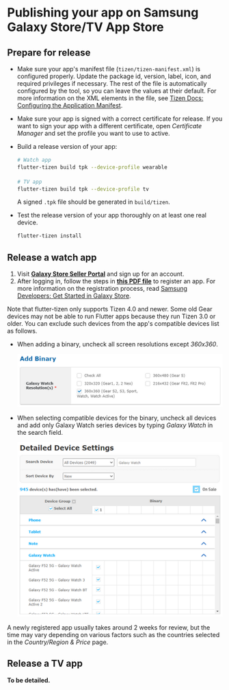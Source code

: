 # Publishing your app on Samsung Galaxy Store/TV App Store

## Prepare for release

- Make sure your app's manifest file (`tizen/tizen-manifest.xml`) is configured properly. Update the package id, version, label, icon, and required privileges if necessary. The rest of the file is automatically configured by the tool, so you can leave the values at their default. For more information on the XML elements in the file, see [Tizen Docs: Configuring the Application Manifest](https://docs.tizen.org/application/tizen-studio/native-tools/manifest-text-editor).

- Make sure your app is signed with a correct certificate for release. If you want to sign your app with a different certificate, open _Certificate Manager_ and set the profile you want to use to active.

- Build a release version of your app:

  ```sh
  # Watch app
  flutter-tizen build tpk --device-profile wearable

  # TV app
  flutter-tizen build tpk --device-profile tv
  ```

  A signed `.tpk` file should be generated in `build/tizen`.

- Test the release version of your app thoroughly on at least one real device.

  ```sh
  flutter-tizen install
  ```

## Release a watch app

1. Visit [**Galaxy Store Seller Portal**](https://seller.samsungapps.com) and sign up for an account.
1. After logging in, follow the steps in [**this PDF file**](https://developer.samsung.com/glxygames/file/8d1b5610-1a28-411b-846d-f58e15cf9711) to register an app. For more information on the registration process, read [Samsung Developers: Get Started in Galaxy Store](https://developer.samsung.com/galaxy-games/get-started-in-galaxy-store.html).

Note that flutter-tizen only supports Tizen 4.0 and newer. Some old Gear devices may not be able to run Flutter apps because they run Tizen 3.0 or older. You can exclude such devices from the app's compatible devices list as follows.

- When adding a binary, uncheck all screen resolutions except _360x360_.

  ![Resolutions](images/galaxy-store-add-binary.png)

- When selecting compatible devices for the binary, uncheck all devices and add only Galaxy Watch series devices by typing _Galaxy Watch_ in the search field.

  ![Device settings](images/galaxy-store-device-settings.png)

A newly registered app usually takes around 2 weeks for review, but the time may vary depending on various factors such as the countries selected in the _Country/Region & Price_ page.

## Release a TV app

**To be detailed.**
